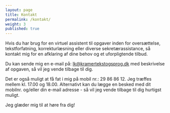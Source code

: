 ```yaml
---
layout: page
title: Kontakt
permalink: /kontakt/
weight: 3
published: true
---
```



Hvis du har brug for en virtuel assistent til opgaver inden for oversættelse, tekstforfatning, korrekturlæsning eller diverse sekretærassistance, så kontakt mig for en afklaring af dine behov og et uforpligtende tilbud.

Du kan sende mig en e-mail på: <a href="mailto:lk@kramertekstogsprog.dk" target="_blank">lk@kramertekstogsprog.dk</a> med beskrivelse af opgaven, så vil jeg vende tilbage til dig.

Det er også muligt at få fat i mig på mobil nr.: 29 86 86 12. Jeg træffes mellem kl. 17.00 og 18.00. Alternativt kan du lægge en besked med dit mobilnr. og/eller din e-mail adresse - så vil jeg vende tilbage til dig hurtigst muligt.

Jeg glæder mig til at høre fra dig!

